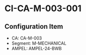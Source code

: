 # CI-CA-M-003-001

## Configuration Item
- CA: CA-M-003
- Segment: M-MECHANICAL
- AMPEL: AMPEL-24-BWB
